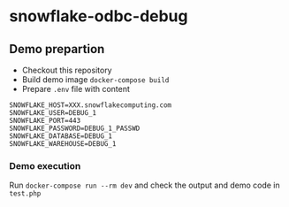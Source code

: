 # snowflake-odbc-debug

## Demo prepartion

- Checkout this repository
- Build demo image `docker-compose build`
- Prepare `.env` file with content
```
SNOWFLAKE_HOST=XXX.snowflakecomputing.com
SNOWFLAKE_USER=DEBUG_1
SNOWFLAKE_PORT=443
SNOWFLAKE_PASSWORD=DEBUG_1_PASSWD
SNOWFLAKE_DATABASE=DEBUG_1
SNOWFLAKE_WAREHOUSE=DEBUG_1
```

### Demo execution
Run `docker-compose run --rm dev` and check the output and demo code in `test.php`

